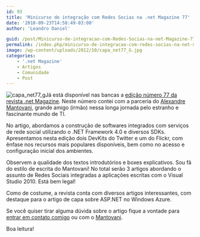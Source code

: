 ```yaml
---
id: 93
title: 'Minicurso de integração com Redes Socias na .net Magazine 77'
date: '2010-09-23T14:58:49-03:00'
author: 'Leandro Daniel'

guid: /post/Minicurso-de-integracao-com-Redes-Socias-na-net-Magazine-77.aspx
permalink: /index.php/minicurso-de-integracao-com-redes-socias-na-net-magazine-77/
image: /wp-content/uploads/2012/10/capa_net77_G.jpg
categories:
    - '.net Magazine'
    - Artigos
    - Comunidade
    - Post
---
```


![capa_net77_g](http://leandrodaniel.com/pics/capa_net77_g_1.jpg "capa_net77_g")Já está disponível nas bancas a [edição número 77 da revista .net Magazine](http://www.devmedia.com.br/post-18004-Revista--net-Magazine-Edicao-77.html). Neste número contei com a parceria do [Alexandre Mantovani](http://system.mantov.net/), grande amigo (irmão) nessa longa jornada pelo estranho e fascinante mundo de TI.

No artigo, abordamos a construção de softwares integrados com serviços de rede social utilizando o .NET Framework 4.0 e diversos SDKs. Apresentamos nesta edição dois DevKits do Twitter e um do Flickr, com ênfase nos recursos mais populares disponíveis, bem como no acesso e configuração inicial dos ambientes.

Observem a qualidade dos textos introdutórios e boxes explicativos. Sou fã do estilo de escrita do Mantovani! No total serão 3 artigos abordando o assunto de Redes Sociais integradas a aplicações escritas com o Visual Studio 2010. Está bem legal!

Como de costume, a revista conta com diversos artigos interessantes, com destaque para o artigo de capa sobre ASP.NET no Windows Azure.

Se você quiser tirar alguma dúvida sobre o artigo fique a vontade para [entrar em contato comigo](http://www.leandrodaniel.com/contact) ou com o [Mantovani](http://system.mantov.net/blog/contact).

Boa leitura!